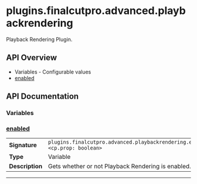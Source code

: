# plugins.finalcutpro.advanced.playbackrendering

Playback Rendering Plugin.

## API Overview
* Variables - Configurable values
 * [enabled](#enabled)

## API Documentation

### Variables


### [enabled](#enabled)

|                                             |                                                                                     |
| --------------------------------------------|-------------------------------------------------------------------------------------|
| **Signature**                               | `plugins.finalcutpro.advanced.playbackrendering.enabled <cp.prop: boolean>`                                                                    |
| **Type**                                    | Variable                                                                     |
| **Description**                             | Gets whether or not Playback Rendering is enabled.                                                                     |

---
